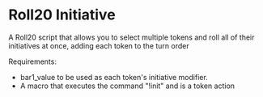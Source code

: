 # Roll20 Initiative

A Roll20 script that allows you to select multiple tokens and roll all of their initiatives at once, adding each token to the turn order

Requirements:
- bar1_value to be used as each token's initiative modifier.
- A macro that executes the command "!init" and is a token action

